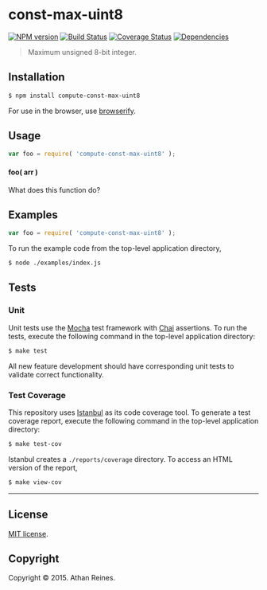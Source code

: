 const-max-uint8
===
[![NPM version][npm-image]][npm-url] [![Build Status][travis-image]][travis-url] [![Coverage Status][coveralls-image]][coveralls-url] [![Dependencies][dependencies-image]][dependencies-url]

> Maximum unsigned 8-bit integer.


## Installation

``` bash
$ npm install compute-const-max-uint8
```

For use in the browser, use [browserify](https://github.com/substack/node-browserify).


## Usage

``` javascript
var foo = require( 'compute-const-max-uint8' );
```

#### foo( arr )

What does this function do?


## Examples

``` javascript
var foo = require( 'compute-const-max-uint8' );
```

To run the example code from the top-level application directory,

``` bash
$ node ./examples/index.js
```


## Tests

### Unit

Unit tests use the [Mocha](http://mochajs.org/) test framework with [Chai](http://chaijs.com) assertions. To run the tests, execute the following command in the top-level application directory:

``` bash
$ make test
```

All new feature development should have corresponding unit tests to validate correct functionality.


### Test Coverage

This repository uses [Istanbul](https://github.com/gotwarlost/istanbul) as its code coverage tool. To generate a test coverage report, execute the following command in the top-level application directory:

``` bash
$ make test-cov
```

Istanbul creates a `./reports/coverage` directory. To access an HTML version of the report,

``` bash
$ make view-cov
```


---
## License

[MIT license](http://opensource.org/licenses/MIT). 


## Copyright

Copyright &copy; 2015. Athan Reines.


[npm-image]: http://img.shields.io/npm/v/compute-const-max-uint8.svg
[npm-url]: https://npmjs.org/package/compute-const-max-uint8

[travis-image]: http://img.shields.io/travis/compute-io/const-max-uint8/master.svg
[travis-url]: https://travis-ci.org/compute-io/const-max-uint8

[coveralls-image]: https://img.shields.io/coveralls/compute-io/const-max-uint8/master.svg
[coveralls-url]: https://coveralls.io/r/compute-io/const-max-uint8?branch=master

[dependencies-image]: http://img.shields.io/david/compute-io/const-max-uint8.svg
[dependencies-url]: https://david-dm.org/compute-io/const-max-uint8

[dev-dependencies-image]: http://img.shields.io/david/dev/compute-io/const-max-uint8.svg
[dev-dependencies-url]: https://david-dm.org/dev/compute-io/const-max-uint8

[github-issues-image]: http://img.shields.io/github/issues/compute-io/const-max-uint8.svg
[github-issues-url]: https://github.com/compute-io/const-max-uint8/issues
